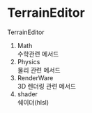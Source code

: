 # TerrainEditor
TerrainEditor

1. Math<br>
수학관련 메서드
2. Physics<br>
물리 관련 메서드
3. RenderWare<br>
3D 렌더링 관련 메서드
4. shader<br>
쉐이더(hlsl)
